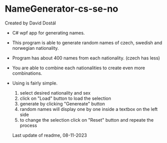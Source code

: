 # NameGenerator-cs-se-no
Created by David Dostál
- C# wpf app for generating names.
- This program is able to generate random names of czech, swedish and norwegian nationality.
- Program has about 400 names from each nationality. (czech has less)
- You are able to combine each nationalities to create even more combinations.

- Using is fairly simple.
  1. select desired nationality and sex
  2. click on "Load" button to load the selection
  3. generate by clicking "Genereate" button
  4. random names will display one by one inside a textbox on the left side
  5. to change the selection click on "Reset" button and repeate the process
 
  Last update of readme, 08-11-2023
